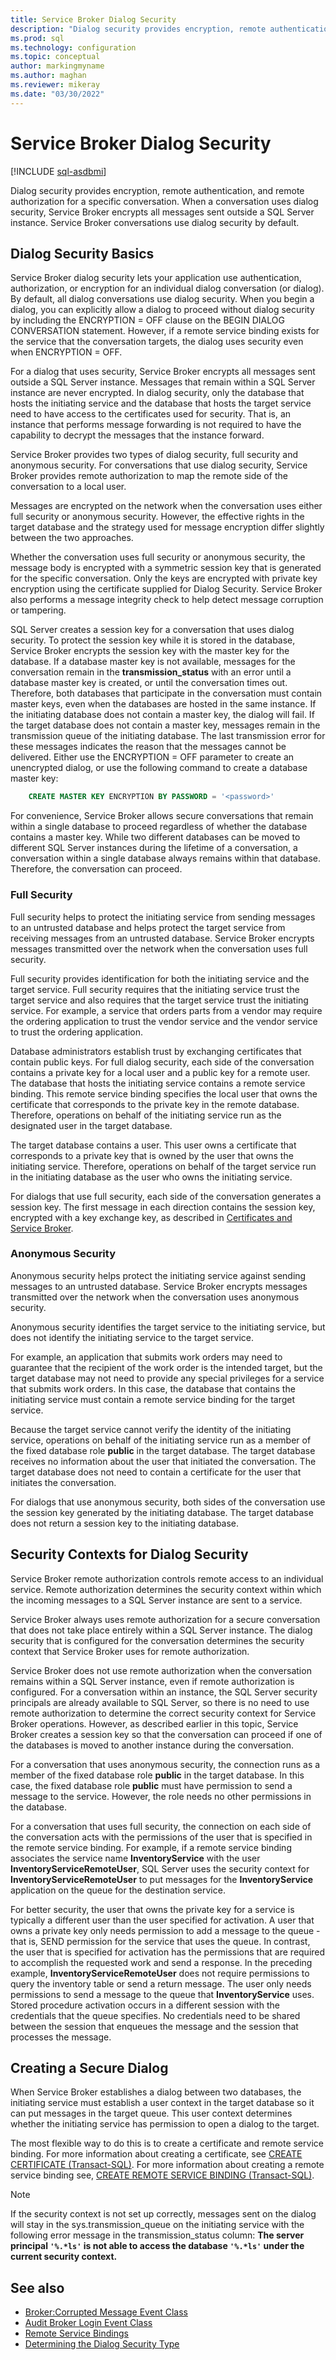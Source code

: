 ```yaml
---
title: Service Broker Dialog Security
description: "Dialog security provides encryption, remote authentication, and remote authorization for a specific conversation."
ms.prod: sql
ms.technology: configuration
ms.topic: conceptual
author: markingmyname
ms.author: maghan
ms.reviewer: mikeray
ms.date: "03/30/2022"
---
```


# Service Broker Dialog Security

[!INCLUDE [sql-asdbmi](../../includes/applies-to-version/sql-asdbmi.md)]

Dialog security provides encryption, remote authentication, and remote authorization for a specific conversation. When a conversation uses dialog security, Service Broker encrypts all messages sent outside a SQL Server instance. Service Broker conversations use dialog security by default.

## Dialog Security Basics

Service Broker dialog security lets your application use authentication, authorization, or encryption for an individual dialog conversation (or dialog). By default, all dialog conversations use dialog security. When you begin a dialog, you can explicitly allow a dialog to proceed without dialog security by including the ENCRYPTION = OFF clause on the BEGIN DIALOG CONVERSATION statement. However, if a remote service binding exists for the service that the conversation targets, the dialog uses security even when ENCRYPTION = OFF.

For a dialog that uses security, Service Broker encrypts all messages sent outside a SQL Server instance. Messages that remain within a SQL Server instance are never encrypted. In dialog security, only the database that hosts the initiating service and the database that hosts the target service need to have access to the certificates used for security. That is, an instance that performs message forwarding is not required to have the capability to decrypt the messages that the instance forward.

Service Broker provides two types of dialog security, full security and anonymous security. For conversations that use dialog security, Service Broker provides remote authorization to map the remote side of the conversation to a local user.

Messages are encrypted on the network when the conversation uses either full security or anonymous security. However, the effective rights in the target database and the strategy used for message encryption differ slightly between the two approaches.

Whether the conversation uses full security or anonymous security, the message body is encrypted with a symmetric session key that is generated for the specific conversation. Only the keys are encrypted with private key encryption using the certificate supplied for Dialog Security. Service Broker also performs a message integrity check to help detect message corruption or tampering.

SQL Server creates a session key for a conversation that uses dialog security. To protect the session key while it is stored in the database, Service Broker encrypts the session key with the master key for the database. If a database master key is not available, messages for the conversation remain in the **transmission_status** with an error until a database master key is created, or until the conversation times out. Therefore, both databases that participate in the conversation must contain master keys, even when the databases are hosted in the same instance. If the initiating database does not contain a master key, the dialog will fail. If the target database does not contain a master key, messages remain in the transmission queue of the initiating database. The last transmission error for these messages indicates the reason that the messages cannot be delivered. Either use the ENCRYPTION = OFF parameter to create an unencrypted dialog, or use the following command to create a database master key:

```sql
    CREATE MASTER KEY ENCRYPTION BY PASSWORD = '<password>'
```

For convenience, Service Broker allows secure conversations that remain within a single database to proceed regardless of whether the database contains a master key. While two different databases can be moved to different SQL Server instances during the lifetime of a conversation, a conversation within a single database always remains within that database. Therefore, the conversation can proceed.

### Full Security

Full security helps to protect the initiating service from sending messages to an untrusted database and helps protect the target service from receiving messages from an untrusted database. Service Broker encrypts messages transmitted over the network when the conversation uses full security.

Full security provides identification for both the initiating service and the target service. Full security requires that the initiating service trust the target service and also requires that the target service trust the initiating service. For example, a service that orders parts from a vendor may require the ordering application to trust the vendor service and the vendor service to trust the ordering application.

Database administrators establish trust by exchanging certificates that contain public keys. For full dialog security, each side of the conversation contains a private key for a local user and a public key for a remote user. The database that hosts the initiating service contains a remote service binding. This remote service binding specifies the local user that owns the certificate that corresponds to the private key in the remote database. Therefore, operations on behalf of the initiating service run as the designated user in the target database.

The target database contains a user. This user owns a certificate that corresponds to a private key that is owned by the user that owns the initiating service. Therefore, operations on behalf of the target service run in the initiating database as the user who owns the initiating service.

For dialogs that use full security, each side of the conversation generates a session key. The first message in each direction contains the session key, encrypted with a key exchange key, as described in [Certificates and Service Broker](certificates-and-service-broker.md).

### Anonymous Security

Anonymous security helps protect the initiating service against sending messages to an untrusted database. Service Broker encrypts messages transmitted over the network when the conversation uses anonymous security.

Anonymous security identifies the target service to the initiating service, but does not identify the initiating service to the target service.

For example, an application that submits work orders may need to guarantee that the recipient of the work order is the intended target, but the target database may not need to provide any special privileges for a service that submits work orders. In this case, the database that contains the initiating service must contain a remote service binding for the target service.

Because the target service cannot verify the identity of the initiating service, operations on behalf of the initiating service run as a member of the fixed database role **public** in the target database. The target database receives no information about the user that initiated the conversation. The target database does not need to contain a certificate for the user that initiates the conversation.

For dialogs that use anonymous security, both sides of the conversation use the session key generated by the initiating database. The target database does not return a session key to the initiating database.

## Security Contexts for Dialog Security

Service Broker remote authorization controls remote access to an individual service. Remote authorization determines the security context within which the incoming messages to a SQL Server instance are sent to a service.

Service Broker always uses remote authorization for a secure conversation that does not take place entirely within a SQL Server instance. The dialog security that is configured for the conversation determines the security context that Service Broker uses for remote authorization.

Service Broker does not use remote authorization when the conversation remains within a SQL Server instance, even if remote authorization is configured. For a conversation within an instance, the SQL Server security principals are already available to SQL Server, so there is no need to use remote authorization to determine the correct security context for Service Broker operations. However, as described earlier in this topic, Service Broker creates a session key so that the conversation can proceed if one of the databases is moved to another instance during the conversation.

For a conversation that uses anonymous security, the connection runs as a member of the fixed database role **public** in the target database. In this case, the fixed database role **public** must have permission to send a message to the service. However, the role needs no other permissions in the database.

For a conversation that uses full security, the connection on each side of the conversation acts with the permissions of the user that is specified in the remote service binding. For example, if a remote service binding associates the service name **InventoryService** with the user **InventoryServiceRemoteUser**, SQL Server uses the security context for **InventoryServiceRemoteUser** to put messages for the **InventoryService** application on the queue for the destination service.

For better security, the user that owns the private key for a service is typically a different user than the user specified for activation. A user that owns a private key only needs permission to add a message to the queue - that is, SEND permission for the service that uses the queue. In contrast, the user that is specified for activation has the permissions that are required to accomplish the requested work and send a response. In the preceding example, **InventoryServiceRemoteUser** does not require permissions to query the inventory table or send a return message. The user only needs permissions to send a message to the queue that **InventoryService** uses. Stored procedure activation occurs in a different session with the credentials that the queue specifies. No credentials need to be shared between the session that enqueues the message and the session that processes the message.

## Creating a Secure Dialog

When Service Broker establishes a dialog between two databases, the initiating service must establish a user context in the target database so it can put messages in the target queue. This user context determines whether the initiating service has permission to open a dialog to the target.

The most flexible way to do this is to create a certificate and remote service binding. For more information about creating a certificate, see [CREATE CERTIFICATE (Transact-SQL)](../../t-sql/statements/create-certificate-transact-sql.md). For more information about creating a remote service binding see, [CREATE REMOTE SERVICE BINDING (Transact-SQL)](../../t-sql/statements/create-remote-service-binding-transact-sql.md).

> [!NOTE]
> If the security context is not set up correctly, messages sent on the dialog will stay in the sys.transmission_queue on the initiating service with the following error message in the transmission_status column: **The server principal `'%.*ls'` is not able to access the database `'%.*ls'` under the current security context.**

## See also

- [Broker:Corrupted Message Event Class](../../relational-databases/event-classes/broker-corrupted-message-event-class.md)
- [Audit Broker Login Event Class](../../relational-databases/event-classes/audit-broker-login-event-class.md)
- [Remote Service Bindings](remote-service-bindings.md)
- [Determining the Dialog Security Type](determining-the-dialog-security-type.md)
